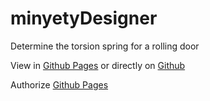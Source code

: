 # minyetyDesigner
Determine the torsion spring for a rolling door

View in [Github Pages](https://goldennerd.github.io/minyetyDesigner/) or directly on [Github](https://github.com/GoldenNerd/least-minyetyDesigner/)

Authorize [Github Pages](https://goldennerd.github.io/minyetyDesigner/)
